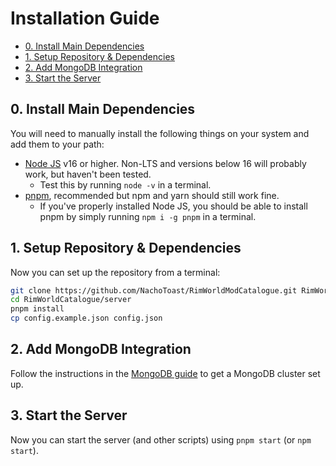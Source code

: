 # Installation Guide <!-- omit in toc -->

- [0. Install Main Dependencies](#0-install-main-dependencies)
- [1. Setup Repository \& Dependencies](#1-setup-repository--dependencies)
- [2. Add MongoDB Integration](#2-add-mongodb-integration)
- [3. Start the Server](#3-start-the-server)

## 0. Install Main Dependencies

You will need to manually install the following things on your system and add them to your path:

-   [Node JS](https://nodejs.org/) v16 or higher. Non-LTS and versions below 16 will probably work, but haven't been tested.
    - Test this by running `node -v` in a terminal.
-   [pnpm](https://pnpm.io/), recommended but npm and yarn should still work fine.
    -   If you've properly installed Node JS, you should be able to install pnpm by simply running `npm i -g pnpm` in a terminal.

## 1. Setup Repository & Dependencies

Now you can set up the repository from a terminal:

```sh
git clone https://github.com/NachoToast/RimWorldModCatalogue.git RimWorldModCatalogue
cd RimWorldCatalogue/server
pnpm install
cp config.example.json config.json
```

## 2. Add MongoDB Integration

Follow the instructions in the [MongoDB guide](./MongoDBGuide.md) to get a MongoDB cluster set up.

## 3. Start the Server

Now you can start the server (and other scripts) using `pnpm start` (or `npm start`).